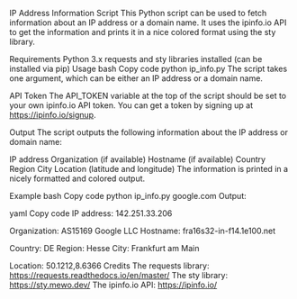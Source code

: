 IP Address Information Script
This Python script can be used to fetch information about an IP address or a domain name. It uses the ipinfo.io API to get the information and prints it in a nice colored format using the sty library.

Requirements
Python 3.x
requests and sty libraries installed (can be installed via pip)
Usage
bash
Copy code
python ip_info.py <IP or Domain>
The script takes one argument, which can be either an IP address or a domain name.

API Token
The API_TOKEN variable at the top of the script should be set to your own ipinfo.io API token. You can get a token by signing up at https://ipinfo.io/signup.

Output
The script outputs the following information about the IP address or domain name:

IP address
Organization (if available)
Hostname (if available)
Country
Region
City
Location (latitude and longitude)
The information is printed in a nicely formatted and colored output.

Example
bash
Copy code
python ip_info.py google.com
Output:

yaml
Copy code
IP address: 142.251.33.206

Organization: AS15169 Google LLC
Hostname: fra16s32-in-f14.1e100.net

Country: DE
Region: Hesse
City: Frankfurt am Main

Location: 50.1212,8.6366
Credits
The requests library: https://requests.readthedocs.io/en/master/
The sty library: https://sty.mewo.dev/
The ipinfo.io API: https://ipinfo.io/
